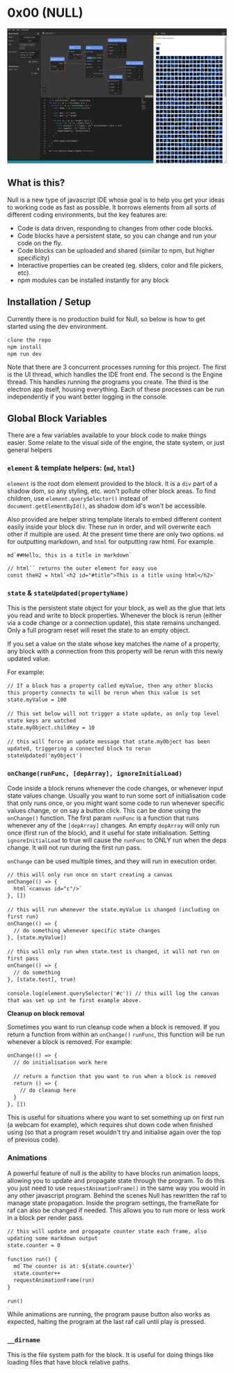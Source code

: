 # 0x00 (NULL)

![null screenshot](screenshot.png)

## What is this?

Null is a new type of javascript IDE whose goal is to help you get your ideas to working code as fast as possible. It borrows elements from all sorts of different coding environments, but the key features are:

- Code is data driven, responding to changes from other code blocks.
- Code blocks have a persistent state, so you can change and run your code on the fly.
- Code blocks can be uploaded and shared (similar to npm, but higher specificity)
- Interactive properties can be created (eg. sliders, color and file pickers, etc).
- npm modules can be installed instantly for any block

## Installation / Setup

Currently there is no production build for Null, so below is how to get started using the dev environment.

```
clone the repo
npm install
npm run dev
```

Note that there are 3 concurrent processes running for this project. The first is the UI thread, which handles the IDE front end. The second is the Engine thread. This handles running the programs you create. The third is the electron app itself, housing everything. Each of these processes can be run independently if you want better logging in the console.

## Global Block Variables

There are a few variables available to your block code to make things easier. Some relate to the visual side of the engine, the state system, or just general helpers

### `element` & template helpers: (`md`, `html`)

`element` is the root dom element provided to the block. It is a `div` part of a shadow dom, so any styling, etc. won't pollute other block areas. To find children, use `element.querySelector()` instead of `document.getElementById()`, as shadow dom id's won't be accessible.

Also provided are helper string template literals to embed different content easily inside your block div. These run in order, and will overwrite each other if multiple are used. At the present time there are only two options. `md` for outputting markdown, and `html` for outputting raw html. For example.

```
md`##Hello, this is a title in markdown`
```

```
// html`` returns the outer element for easy use
const theH2 = html`<h2 id="#title">This is a title using html</h2>`
```

### `state` & `stateUpdated(propertyName)`

This is the persistent state object for your block, as well as the glue that lets you read and write to block properties. Whenever the block is rerun (either via a code change or a connection update), this state remains unchanged. Only a full program reset will reset the state to an empty object.

If you set a value on the state whose key matches the name of a property, any block with a connection from this property will be rerun with this newly updated value.

For example:

```
// If a block has a property called myValue, then any other blocks this property connects to will be rerun when this value is set
state.myValue = 100

// This set below will not trigger a state update, as only top level state keys are watched
state.myObject.childKey = 10

// this will force an update message that state.myObject has been updated, triggering a connected block to rerun
stateUpdated('myObject')
```

### `onChange(runFunc, [depArray], ignoreInitialLoad)`

Code inside a block reruns whenever the code changes, or whenever input state values change. Usually you want to run some sort of initialisation code that only runs once, or you might want some code to run whenever specific values change, or on say a button click. This can be done using the `onChange()` function. The first param `runFunc` is a function that runs whenever any of the `[depArray]` changes. An empty `depArray` will only run once (first run of the block), and it useful for state initialisation. Setting `ignoreInitialLoad` to true will cause the `runFunc` to ONLY run when the deps change. It will not run during the first run pass.

`onChange` can be used multiple times, and they will run in execution order.

```
// this will only run once on start creating a canvas
onChange(() => {
  html`<canvas id="c"/>`
}, [])

// this will run whenever the state.myValue is changed (including on first run)
onChange(() => {
  // do something whenever specific state changes
}, [state.myValue])

// this will only run when state.test is changed, it will not run on first pass
onChange(() => {
  // do something
}, [state.test], true)

console.log(element.querySelector('#c')) // this will log the canvas that was set up int he first example above.
```

**Cleanup on block removal**

Sometimes you want to run cleanup code when a block is removed. If you return a function from within an `onChange()` `runFunc`, this function will be run whenever a block is removed. For example:

```
onChange(() => {
  // do initialisation work here

  // return a function that you want to run when a block is removed
  return () => {
    // do cleanup here
  }
}, [])
```

This is useful for situations where you want to set something up on first run (a webcam for example), which requires shut down code when finished using (so that a program reset wouldn't try and initialise again over the top of previous code).

### Animations

A powerful feature of null is the ability to have blocks run animation loops, allowing you to update and propagate state through the program. To do this you just need to use `requestAnimationFrame()` in the same way you would in any other javascript program. Behind the scenes Null has rewritten the raf to manage state propagation. Inside the program settings, the frameRate for raf can also be changed if needed. This allows you to run more or less work in a block per render pass.

```
// this will update and propagate counter state each frame, also updating some markdown output
state.counter = 0

function run() {
  md`The counter is at: ${state.counter}`
  state.counter++
  requestAnimationFrame(run)
}

run()
```

While animations are running, the program pause button also works as expected, halting the program at the last raf call until play is pressed.

### `__dirname`

This is the file system path for the block. It is useful for doing things like loading files that have block relative paths.
